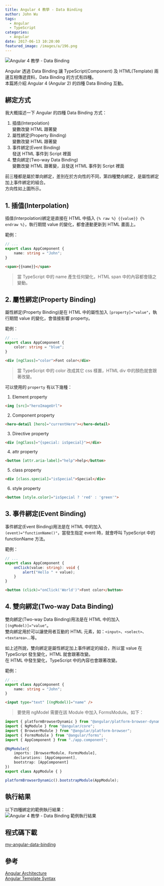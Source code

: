 ```yaml
---
title: Angular 4 教學 - Data Binding
author: John Wu
tags:
  - Angular
  - TypeScript
categories:
  - Angular
date: 2017-06-13 10:20:00
featured_image: /images/a/196.png
---
```

![Angular 4 教學 - Data Binding](/images/a/196.png)

Angular 透過 Data Binding 讓 TypeScript(Component) 及 HTML(Template) 兩邊互相傳遞資料，Data Binding 的方式有四種。  
本篇將介紹 Angular 4 (Angular 2) 的四種 Data Binding 互動。  

<!-- more -->

## 綁定方式

我大概描述一下 Angular 的四種 Data Binding 方式：
1. 插值(Interpolation)  
變數改變 HTML 跟著變  
2. 屬性綁定(Property Binding)  
變數改變 HTML 跟著變  
3. 事件綁定(Event Binding)  
發送 HTML 事件到 Script 裡面  
4. 雙向綁定(Two-way Data Binding)  
變數改變 HTML 跟著變，且發送 HTML 事件到 Script 裡面  

前三種都是屬於單向綁定，差別在於方向性的不同，第四種雙向綁定，是屬性綁定加上事件綁定的組合。  
方向性如上圖所示。  

## 1. 插值(Interpolation)

插值(Interpolation)綁定是直接在 HTML 中插入 `{% raw %} {{value}} {% endraw %}`，執行期間 value 的變化，都會連動更新到 HTML 畫面上。  

範例：
```ts
// ...
export class AppComponent {
    name: string = "John";
}
```

```html
<span>{{name}}</span>
```
> 當 TypeScript 中的 name 產生任何變化，HTML span 中的內容都會隨之變動。

## 2. 屬性綁定(Property Binding)

屬性綁定(Property Binding)是在 HTML 中的屬性加入 `[property]="value"`，執行期間 value 的變化，會值接影響 property。  

範例：
```ts
// ...
export class AppComponent {
    color: string = "blue";
}
```

```html
<div [ngClass]="color">Font color</div>
```
> 當 TypeScript 中的 color 改成其它 css 樣置，HTML div 中的顏色就會跟著改變。  

可以使用的 `property` 有以下幾種：
1. Element property  
```html
<img [src]="heroImageUrl">
```
2. Component property  
```html
<hero-detail [hero]="currentHero"></hero-detail>
```
3. Directive property  
```html
<div [ngClass]="{special: isSpecial}"></div>
```
4. attr property  
```html
<button [attr.aria-label]="help">help</button>
```
5. class property  
```html
<div [class.special]="isSpecial">Special</div>
```
6. style property  
```html
<button [style.color]="isSpecial ? 'red' : 'green'">
```

## 3. 事件綁定(Event Binding)

事件綁定(Event Binding)用法是在 HTML 中的加入 `(event)="functionName()"`，當發生指定 event 時，就會呼叫 TypeScript 中的 functionName 方法。  

範例：
```ts
// ...
export class AppComponent {
    onClick(value: string): void {
        alert("Hello " + value);
    }
}
```

```html
<button (click)="onClick('World')">Font color</button>
```

## 4. 雙向綁定(Two-way Data Binding)

雙向綁定(Two-way Data Binding)用法是在 HTML 中的加入 `[(ngModel)]="value"`。  
雙向綁定用於可以讓使用者互動的 HTML 元素，如：`<input>`、`<select>`、`<textarea>`...等。  

如上述所說，雙向綁定是屬性綁定加上事件綁定的組合，所以當 value 在 TypeScript 發生變化，HTML 就會跟著改變。  
在 HTML 中發生變化，TypeScript 中的內容也會跟著改變。  

範例：
```ts
// ...
export class AppComponent {
    name: string = "John";
}
```

```html
<input type="text" [(ngModel)]="name" />
```

> 要使用 ngModel 需要在該 Module 中加入 FormsModule。如下：  
```ts
import { platformBrowserDynamic } from "@angular/platform-browser-dynamic";
import { NgModule } from "@angular/core";
import { BrowserModule } from "@angular/platform-browser";
import { FormsModule } from "@angular/forms";
import { AppComponent } from "./app.component";

@NgModule({
    imports: [BrowserModule, FormsModule],
    declarations: [AppComponent],
    bootstrap: [AppComponent]
})
export class AppModule { }

platformBrowserDynamic().bootstrapModule(AppModule);
```

## 執行結果

以下四種綁定的範例執行結果：  
![Angular 4 教學 - Data Binding 範例執行結果](/images/a/196.gif)

## 程式碼下載

[my-angular-data-binding](https://github.com/johnwu1114/my-angular-data-binding)

## 參考

[Angular Architecture](https://angular.io/guide/architecture)  
[Angular Template Syntax](https://angular.io/guide/template-syntax#property-binding)